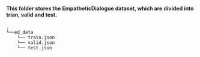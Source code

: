 #### This folder stores the EmpatheticDialogue dataset, which are divided into trian, valid and test.

```
.
└──ed_data
    └── train.json  
    └── valid.json    
    └── test.json 
```

